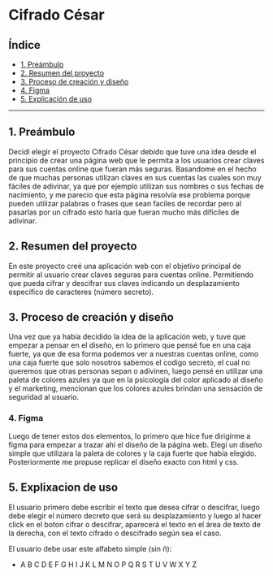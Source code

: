 # Cifrado César

## Índice

* [1. Preámbulo](#1-preámbulo)
* [2. Resumen del proyecto](#2-resumen-del-proyecto)
* [3. Proceso de creación y diseño](#3-proceso-de-creación-y-diseño)
* [4. Figma](#4-Figma)
* [5. Explicación de uso](#5-explicación-de-uso)

***

## 1. Preámbulo

Decidí elegir el proyecto Cifrado César debido que tuve una idea desde el principio de crear una página web que le permita a los usuarios crear claves para sus cuentas online que fueran más seguras. Basandome en el hecho de que muchas personas utilizan claves en sus cuentas las cuales son muy fáciles de adivinar, ya que por ejemplo utilizan sus nombres o sus fechas de nacimiento, y me parecio que esta página resolvía ese problema porque pueden utilizar palabras o frases que sean faciles de recordar pero al pasarlas por un cifrado esto haría que fueran mucho más dificiles de adivinar.

## 2. Resumen del proyecto

En este proyecto creé una aplicación web con el objetivo principal de permitir al usuario crear claves seguras para cuentas online. Permitiendo que pueda cifrar y descifrar sus claves indicando un desplazamiento específico de caracteres (número secreto).


## 3. Proceso de creación y diseño

Una vez que ya habia decidido la idea de la aplicación web, y tuve que empezar a pensar en el diseño, en lo primero que pensé fue en una caja fuerte, ya que de esa forma podemos ver a nuestras cuentas online, como una caja fuerte que solo nosotros sabemos el codigo secreto, el cual no queremos que otras personas sepan o adivinen, luego pensé en utilizar una paleta de colores azules ya que en la psicología del color aplicado al diseño y el marketing, mencionan que los colores azules brindan una sensación de seguridad al usuario.

### 4. Figma

Luego de tener estos dos elementos, lo primero que hice fue dirigirme a figma para empezar a trazar ahí el diseño de la página web. Elegí un diseño simple que utilizara la paleta de colores y la caja fuerte que había elegido. Posteriormente me propuse replicar el diseño exacto con html y css.


## 5. Explixacion de uso
El usuario primero debe escribir el texto que desea cifrar o descifrar, luego debe elegir el número decreto que será su desplazamiento y luego al hacer click en el boton cifrar o descifrar, aparecerá el texto en el área de texto de la derecha, con el texto cifrado o descifrado según sea el caso. 

El usuario debe usar este alfabeto simple (sin ñ):

* A B C D E F G H I J K L M N O P Q R S T U V W X Y Z